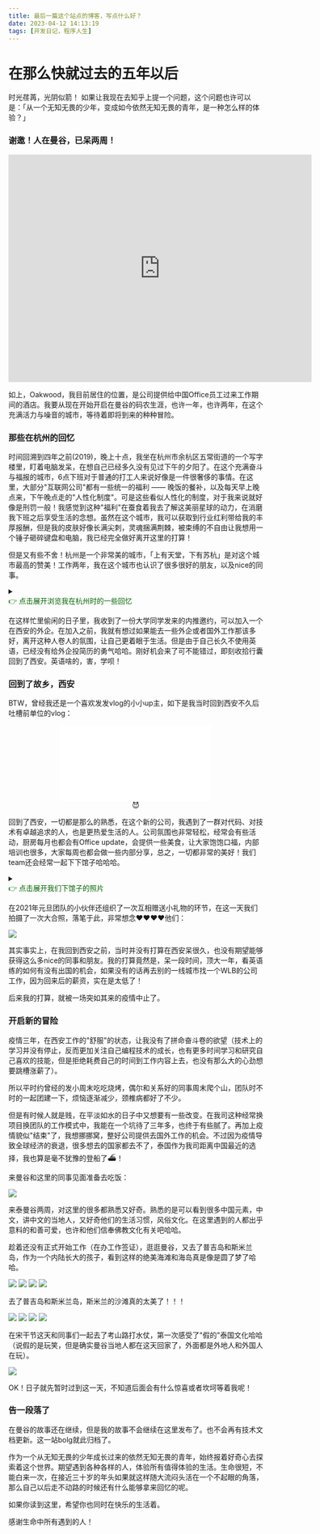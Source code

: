 ```yaml
---
title: 最后一篇这个站点的博客，写点什么好？
date: 2023-04-12 14:13:19
tags: [开发日记，程序人生]
---
```


# 在那么快就过去的五年以后

时光荏苒，光阴似箭！
如果让我现在去知乎上提一个问题，这个问题也许可以是：「从一个无知无畏的少年，变成如今依然无知无畏的青年，是一种怎么样的体验？」

### 谢邀！人在曼谷，已呆两周！

<center>
<iframe src="https://www.google.com/maps/embed?pb=!1m18!1m12!1m3!1d4012.5230951073904!2d100.56702346838435!3d13.728016552600948!2m3!1f0!2f0!3f0!3m2!1i1024!2i768!4f13.1!3m3!1m2!1s0x30e29ee677aa7f5b%3A0xe706fe55596a3f50!2sOakwood%20Residence%20Sukhumvit%2024%20Bangkok!5e0!3m2!1sen!2sth!4v1681283989389!5m2!1sen!2sth" width="600" height="450" style="border:0;" allowfullscreen="" loading="lazy" referrerpolicy="no-referrer-when-downgrade"></iframe>
</center>

如上，Oakwood，我目前居住的位置，是公司提供给中国Office员工过来工作期间的酒店。我要从现在开始开启在曼谷的码农生涯，也许一年，也许两年，在这个充满活力与噪音的城市，等待着即将到来的种种冒险。
<!-- more -->

### 那些在杭州的回忆

时间回溯到四年之前(2019)，晚上十点，我坐在杭州市余杭区五常街道的一个写字楼里，盯着电脑发呆，在想自己已经多久没有见过下午的夕阳了。在这个充满奋斗与福报的城市，6点下班对于普通的打工人来说好像是一件很奢侈的事情。在这里，大部分"互联网公司"都有一些统一的福利 —— 晚饭的餐补，以及每天早上晚点来，下午晚点走的"人性化制度"。可是这些看似人性化的制度，对于我来说就好像是刑罚一般！我感觉到这种"福利"在蚕食着我去了解这美丽星球的动力，在消磨我下班之后享受生活的念想。虽然在这个城市，我可以获取到行业红利带给我的丰厚报酬，但是我的皮肤好像长满尖刺，灵魂捆满荆棘，被束缚的不自由让我想用一个锤子砸碎键盘和电脑，我已经完全做好离开这里的打算！

但是又有些不舍！杭州是一个非常美的城市，「上有天堂，下有苏杭」是对这个城市最高的赞美！工作两年，我在这个城市也认识了很多很好的朋友，以及nice的同事。

<details>
  <summary>
    <div style="font-weight: 500;color: darkgreen;cursor: pointer;text-decoration: underline;text-decoration-color: white;text-decoration-style: wavy;">
      👉 点击展开浏览我在杭州时的一些回忆
    </div>
  </summary>
  <div style="padding: 10px;">

    初到杭州时我其实是很喜欢这里的，当时（只是当时）的公司看起来也很不错(我的名牌的座右铭很中二请忽略)
    ![](https://cdn.jsdelivr.net/gh/Fatezhang/FigureCloud@master/uPic/1493550685736.jpg)
    公司自己建造的大楼：
    ![](https://cdn.jsdelivr.net/gh/Fatezhang/FigureCloud@master/uPic/1493550686397.jpg)
    一楼的休闲和咖啡区域：
    ![](https://cdn.jsdelivr.net/gh/Fatezhang/FigureCloud@master/uPic/1493550687067.jpg)
    当时认识了一些直到现在还关系很好的同事，我们一起去过横店，还和NPC拍了照片：
    ![](https://cdn.jsdelivr.net/gh/Fatezhang/FigureCloud@master/uPic/IMG_20170820_102909.jpg)
    ![](https://cdn.jsdelivr.net/gh/Fatezhang/FigureCloud@master/uPic/IMG_20170820_101500.jpg)
    ![](https://cdn.jsdelivr.net/gh/Fatezhang/FigureCloud@master/uPic/IMG_20170820_103151.jpg)
    还去了杭州周边很多城市，比如绍兴：
    ![](https://cdn.jsdelivr.net/gh/Fatezhang/FigureCloud@master/uPic/IMG_20171216_160256.jpg)
    在18年的元旦，一起去了东极岛 —— 位于中国浙江最东边的小岛：
    ![](https://cdn.jsdelivr.net/gh/Fatezhang/FigureCloud@master/uPic/IMG_20180101_073825.jpg)
    ![](https://cdn.jsdelivr.net/gh/Fatezhang/FigureCloud@master/uPic/IMG_1635.JPG)
    18年那会儿我的发型还很非主流哈哈：
    ![](https://cdn.jsdelivr.net/gh/Fatezhang/FigureCloud@master/uPic/MTXX_20180209202125_org.jpg)
    18年的春天在和朋友西溪湿地踏春看到的划船的情侣：
    ![](https://cdn.jsdelivr.net/gh/Fatezhang/FigureCloud@master/uPic/IMG_20180311_143018.jpg)
    冬天在南浔看一场江南的雪：
    ![](https://cdn.jsdelivr.net/gh/Fatezhang/FigureCloud@master/uPic/20181230_121310.jpg)
    ![](https://cdn.jsdelivr.net/gh/Fatezhang/FigureCloud@master/uPic/20181230_144020.jpg)
    ![](https://cdn.jsdelivr.net/gh/Fatezhang/FigureCloud@master/uPic/20181230_145515.jpg)
    也去了苏州，走了走平江路，因为旺季订不到酒店竟然当了一次背包客，男女混住在主人家的客厅里：
    ![](https://cdn.jsdelivr.net/gh/Fatezhang/FigureCloud@master/uPic/20190405_212052.jpg)
    ![](https://cdn.jsdelivr.net/gh/Fatezhang/FigureCloud@master/uPic/20190406_061953.jpg)
    19年和几个朋友一起去了台州神仙居，这是个很美的地方，虽然有些不太好的回忆（租车过程中发生了剐蹭）:
    ![](https://cdn.jsdelivr.net/gh/Fatezhang/FigureCloud@master/uPic/20190502_162319-01.jpeg)
    ![](https://cdn.jsdelivr.net/gh/Fatezhang/FigureCloud@master/uPic/20190504_153633.jpg)
    我真的去过了好多地方，遇到了好多不同的人，看到了好多美丽的风景！
    ![](https://cdn.jsdelivr.net/gh/Fatezhang/FigureCloud@master/uPic/飞拉达2.jpg)

  </div>
</details>

在这样忙里偷闲的日子里，我收到了一份大学同学发来的内推邀约，可以加入一个在西安的外企。在加入之前，我就有想过如果能去一些外企或者国外工作那该多好，离开这种人卷人的氛围，让自己更着眼于生活。但是由于自己长久不使用英语，已经没有给外企投简历的勇气哈哈。刚好机会来了可不能错过，即刻收拾行囊回到了西安。英语啥的，害，学呗！

### 回到了故乡，西安

BTW，曾经我还是一个喜欢发发vlog的小小up主，如下是我当时回到西安不久后吐槽前单位的vlog：
<center>
<iframe src="//player.bilibili.com/player.html?aid=78519974&bvid=BV1pJ411v7hx&cid=134347139&page=1" scrolling="no" border="0" frameborder="no" framespacing="0" allowfullscreen="true"> </iframe>
<br>
😈
</center>

回到了西安，一切都是那么的熟悉，在这个新的公司，我遇到了一群对代码、对技术有卓越追求的人，也是更热爱生活的人。公司氛围也非常轻松，经常会有些活动，厨房每月也都会有Office update，会提供一些美食，让大家饱饱口福，内部培训也很多，大家每周也都会做一些内部分享，总之，一切都非常的美好！我们team还会经常一起下下馆子哈哈哈。

<details>
  <summary>
    <div style="font-weight: 500;color: darkgreen;cursor: pointer;text-decoration: underline;text-decoration-color: white;text-decoration-style: wavy;">
      👉 点击展开我们下馆子的照片
    </div>
  </summary>

    <div style="padding: 10px;">

    ![](https://cdn.jsdelivr.net/gh/Fatezhang/FigureCloud@master/uPic/IMG_2492.JPG)
    ![](https://cdn.jsdelivr.net/gh/Fatezhang/FigureCloud@master/uPic/IMG_1659.JPG)
    ![](https://cdn.jsdelivr.net/gh/Fatezhang/FigureCloud@master/uPic/IMG_2373.JPG)
    ![](https://cdn.jsdelivr.net/gh/Fatezhang/FigureCloud@master/uPic/IMG_3159.JPG)
    ![](https://cdn.jsdelivr.net/gh/Fatezhang/FigureCloud@master/uPic/IMG_4360 2.JPG)
    ![](https://cdn.jsdelivr.net/gh/Fatezhang/FigureCloud@master/uPic/IMG_4141.JPG)
    ![](https://cdn.jsdelivr.net/gh/Fatezhang/FigureCloud@master/uPic/IMG_3863 2.JPG)
    ![](https://cdn.jsdelivr.net/gh/Fatezhang/FigureCloud@master/uPic/IMG_9753 2.JPG)
    ![](https://cdn.jsdelivr.net/gh/Fatezhang/FigureCloud@master/uPic/IMG_3567.JPG)
    ![](https://cdn.jsdelivr.net/gh/Fatezhang/FigureCloud@master/uPic/IMG_3829.JPG)
    ![](https://cdn.jsdelivr.net/gh/Fatezhang/FigureCloud@master/uPic/IMG_0228.JPG)

    </div>
</details> 


在2021年元旦团队的小伙伴还组织了一次互相赠送小礼物的环节，在这一天我们拍摄了一次大合照，落笔于此，非常想念♥️♥️♥️♥️他们：

![](https://cdn.jsdelivr.net/gh/Fatezhang/FigureCloud@master/uPic/IMG_4514.jpg)

其实事实上，在我回到西安之前，当时并没有打算在西安呆很久，也没有期望能够获得这么多nice的同事和朋友。我的打算竟然是，呆一段时间，顶大一年，看英语练的如何有没有出国的机会，如果没有的话再去别的一线城市找一个WLB的公司工作，因为回来后的薪资，实在是太低了！

后来我的打算，就被一场突如其来的疫情中止了。

### 开启新的冒险

疫情三年，在西安工作的"舒服"的状态，让我没有了拼命奋斗卷的欲望（技术上的学习并没有停止，反而更加关注自己编程技术的成长，也有更多时间学习和研究自己喜欢的技能，但是拒绝耗费自己的时间到工作内容上去，也没有那么大的心劲想要跳槽涨薪了）。

所以平时约曾经的发小周末吃吃烧烤，偶尔和关系好的同事周末爬个山，团队时不时的一起团建一下，烦恼逐渐减少，颈椎病都好了不少。

但是有时候人就是贱，在平淡如水的日子中又想要有一些改变。在我司这种经常换项目换团队的工作模式中，我能在一个坑待了三年多，也终于有些腻了。再加上疫情貌似"结束"了，我想挪挪窝，整好公司提供去国外工作的机会。不过因为疫情导致全球经济的衰退，很多想去的国家都去不了，泰国作为我司距离中国最近的选择，我也算是毫不犹豫的登船了⛴️！

来曼谷和这里的同事见面准备去吃饭：

![](https://cdn.jsdelivr.net/gh/Fatezhang/FigureCloud@master/uPic/95D57E1D-B752-47F7-8E4D-8BA6FD32229E.jpg)

来泰曼谷两周，对这里的很多都熟悉又好奇。熟悉的是可以看到很多中国元素，中文，讲中文的当地人，又好奇他们的生活习惯，风俗文化。在这里遇到的人都出乎意料的和善可爱，也许和他们信奉佛教文化有关吧哈哈。

趁着还没有正式开始工作（在办工作签证），逛逛曼谷，又去了普吉岛和斯米兰岛，作为一个内陆长大的孩子，看到这样的绝美海滩和海岛真是像是圆了梦了哈哈。

![](https://cdn.jsdelivr.net/gh/Fatezhang/FigureCloud@master/uPic/IMG_1021.JPG)
![](https://cdn.jsdelivr.net/gh/Fatezhang/FigureCloud@master/uPic/IMG_1064.JPG)
![](https://cdn.jsdelivr.net/gh/Fatezhang/FigureCloud@master/uPic/IMG_1097.JPG)
![](https://cdn.jsdelivr.net/gh/Fatezhang/FigureCloud@master/uPic/IMG_1164.JPG)

去了普吉岛和斯米兰岛，斯米兰的沙滩真的太美了！！！

![](https://cdn.jsdelivr.net/gh/Fatezhang/FigureCloud@master/uPic/FullSizeRender.JPG)
![](https://cdn.jsdelivr.net/gh/Fatezhang/FigureCloud@master/uPic/IMG_1321.JPG)
![](https://cdn.jsdelivr.net/gh/Fatezhang/FigureCloud@master/uPic/IMG_1367.JPG)
![](https://cdn.jsdelivr.net/gh/Fatezhang/FigureCloud@master/uPic/IMG_1419.jpg)

在宋干节这天和同事们一起去了考山路打水仗，第一次感受了"假的"泰国文化哈哈（说假的是玩笑，但是确实曼谷当地人都在这天回家了，外面都是外地人和外国人在玩）。

![](https://cdn.jsdelivr.net/gh/Fatezhang/FigureCloud@master/uPic/IMG_1652.JPG)

OK！日子就先暂时过到这一天，不知道后面会有什么惊喜或者坎坷等着我呢！

### 告一段落了

在曼谷的故事还在继续，但是我的故事不会继续在这里发布了。也不会再有技术文档更新。这一站bolg就此归档了。

作为一个从无知无畏的少年成长过来的依然无知无畏的青年，始终报着好奇心去探索着这个世界。期望遇到各种各样的人，体验所有值得体验的生活。生命很短，不能白来一次，在接近三十岁的年头如果就这样随大流闷头活在一个不起眼的角落，那么自己以后走不动路的时候还有什么能够拿来回忆的呢。

如果你读到这里，希望你也同时在快乐的生活着。

感谢生命中所有遇到的人！











